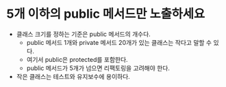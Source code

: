 # 5개 이하의 public 메서드만 노출하세요

- 클래스 크기를 정하는 기준은 public 메서드의 개수다.
    - public 메서드 1개와 private 메서드 20개가 있는 클래스는 작다고 말할 수 있다.
    - 여기서 public은 protected를 포함한다.
    - public 메서드가 5개가 넘으면 리팩토링을 고려해야 한다.
- 작은 클래스는 테스트와 유지보수에 용이하다.